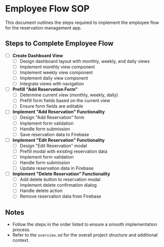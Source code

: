 # Employee Flow SOP

This document outlines the steps required to implement the employee flow for the reservation management app.

## Steps to Complete Employee Flow

- [ ] **Create Dashboard View**
  - [ ] Design dashboard layout with monthly, weekly, and daily views
  - [ ] Implement monthly view component
  - [ ] Implement weekly view component
  - [ ] Implement daily view component
  - [ ] Integrate views with navigation

- [ ] **Prefill "Add Reservation Form"**
  - [ ] Determine current view (monthly, weekly, daily)
  - [ ] Prefill form fields based on the current view
  - [ ] Ensure form fields are editable

- [ ] **Implement "Add Reservation" Functionality**
  - [ ] Design "Add Reservation" form
  - [ ] Implement form validation
  - [ ] Handle form submission
  - [ ] Save reservation data to Firebase

- [ ] **Implement "Edit Reservation" Functionality**
  - [ ] Design "Edit Reservation" modal
  - [ ] Prefill modal with existing reservation data
  - [ ] Implement form validation
  - [ ] Handle form submission
  - [ ] Update reservation data in Firebase

- [ ] **Implement "Delete Reservation" Functionality**
  - [ ] Add delete button to reservation modal
  - [ ] Implement delete confirmation dialog
  - [ ] Handle delete action
  - [ ] Remove reservation data from Firebase

## Notes
- Follow the steps in the order listed to ensure a smooth implementation process.
- Refer to the `overview.md` for the overall project structure and additional context.